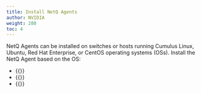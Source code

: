 ```yaml
---
title: Install NetQ Agents
author: NVIDIA
weight: 280
toc: 4
---
```

NetQ Agents can be installed on switches or hosts running Cumulus Linux, Ubuntu, Red Hat Enterprise, or CentOS operating systems (OSs). Install the NetQ Agent based on the OS:

- {{<link title="Install and Configure the NetQ Agent on Cumulus Linux Switches" text="Cumulus Linux">}}
- {{<link title="Install and Configure the NetQ Agent on Ubuntu Servers" text="Ubuntu">}}
- {{<link title="Install and Configure the NetQ Agent on RHEL and CentOS Servers" text="Red Hat or CentOS">}}
